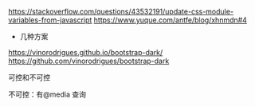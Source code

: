 https://stackoverflow.com/questions/43532191/update-css-module-variables-from-javascript
https://www.yuque.com/antfe/blog/xhnmdn#4

- 几种方案

https://vinorodrigues.github.io/bootstrap-dark/
https://github.com/vinorodrigues/bootstrap-dark

可控和不可控

不可控：有@media 查询
